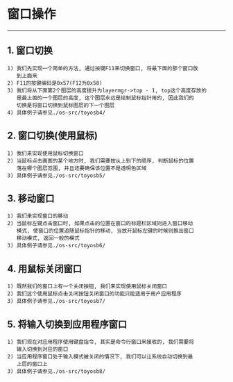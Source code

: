 # **窗口操作** #
***



## **1. 窗口切换** ##
    1) 我们先实现一个简单的方法, 通过按键F11来切换窗口, 将最下面的那个窗口放
       到上面来
    2) F11的按键编码是0x57(F12为0x58)
    3) 我们将从下面第2个图层的高度提升为layermgr->top - 1, top这个高度存放的
       是最上面的一个图层的高度, 这个图层永远是绘制鼠标指针用的, 因此我们的
       切换是将窗口切换到鼠标图层的下一个图层
    4) 具体例子请参见./os-src/toyosb4/



## **2. 窗口切换(使用鼠标)** ##
    1) 我们来实现使用鼠标切换窗口
    2) 当鼠标点击画面的某个地方时, 我们需要按从上到下的顺序, 判断鼠标的位置
       落在哪个图层范围, 并且还要确保该位置不是透明色区域
    3) 具体例子请参见./os-src/toyosb5/



## **3. 移动窗口** ##
    1) 我们来实现窗口的移动
    2) 当鼠标左键点击窗口时, 如果点击的位置在窗口的标题栏区域则进入窗口移动
       模式, 使窗口的位置追随鼠标指针的移动, 当放开鼠标左键的时候则推出窗口
       移动模式, 返回一般的模式
    3) 具体例子请参见./os-src/toyosb6/



## **4. 用鼠标关闭窗口** ##
    1) 既然我们的窗口上有一个关闭按钮, 我们来实现使用鼠标关闭窗口
    2) 我们这个使用鼠标点击关闭按钮关闭窗口的功能只能适用于用户应用程序
    3) 具体例子请参见./os-src/toyosb7/



## **5. 将输入切换到应用程序窗口** ##
    1) 我们现在对应用程序使用键盘指令, 其实是命令行窗口来接收的, 我们需要将
       输入切换到对应的窗口
    2) 当应用程序窗口处于输入模式被关闭的情况下, 我们可以让系统自动切换到最
       上层的窗口上
    3) 具体例子请参见./os-src/toyosb8/
